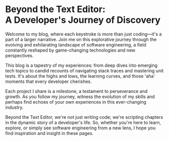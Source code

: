 # Beyond the Text Editor:<br /> A Developer's Journey of Discovery

Welcome to my blog, where each keystroke is more than just coding—it's a part of a larger narrative. Join me on this explorative journey through the evolving and exhilarating landscape of software engineering, a field constantly reshaped by game-changing technologies and new perspectives.

This blog is a tapestry of my experiences: from deep dives into emerging tech topics to candid recounts of navigating stack traces and mastering unit tests. It's about the highs and lows, the learning curves, and those 'aha' moments that every developer cherishes.

Each project I share is a milestone, a testament to perseverance and growth. As you follow my journey, witness the evolution of my skills and perhaps find echoes of your own experiences in this ever-changing industry.

Beyond the Text Editor, we're not just writing code; we're scripting chapters in the dynamic story of a developer's life. So, whether you're here to learn, explore, or simply see software engineering from a new lens, I hope you find inspiration and insight in these pages.